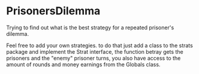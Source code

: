 # PrisonersDilemma
Trying to find out what is the best strategy for a repeated prisoner's dilemma.

Feel free to add your own strategies. to do that just add a class to the strats package and implement the Strat interface, the function betray gets the prisoners and the "enemy" prisoner turns, you also have access to the amount of rounds and money earnings from the Globals class.


